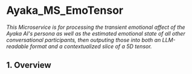 # Ayaka_MS_EmoTensor
_This Microservice is for processing the transient emotional affect of the Ayaka AI's persona as well as the estimated emotional state of all other conversational participants, then outputing those into both an LLM-readable format and a contextualized slice of a 5D tensor._

## 1. Overview



